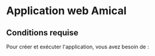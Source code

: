 # Application web Amical

## Conditions requise

Pour créer et exécuter l'application, vous avez besoin de :  
